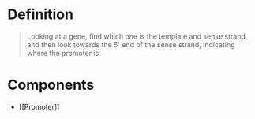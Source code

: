 # Definition
> Looking at a gene, find which one is the template and sense strand, and then look towards the 5' end of the sense strand, indicating where the promoter is
# Components
- [[Promoter]]